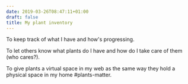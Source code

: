 ```yaml
---
date: 2019-03-26T08:47:11+01:00
draft: false
title: My plant inventory
---
```


To keep track of what I have and how's progressing.

To let others know what plants do I have and how do I take care of them (who cares?).

To give plants a virtual space in my web as the same way they hold a physical space in my home #plants-matter.


